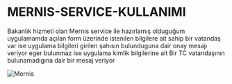 # MERNIS-SERVICE-KULLANIMI
Bakanlık hizmeti olan Mernis service ile hazırlamış olduguğum uygulamamda açılan form üzerinde istenilen bilgilere ait sahip bir vatandaş var ise uygulama bilgileri girilen şahısın bulunduguna dair onay mesajı veriyor eger bulunmaz ise uygulama kimlik bilgilerine ait Bir TC vatandaşının bulunamadıgına dair bir mesaj veriyor 


![Mernis](https://github.com/kubilayytpkts/MERNIS-SERVICE-KULLANIMI/assets/119957098/dbadd043-01e8-45d1-8b07-65fab8fd9de9)
